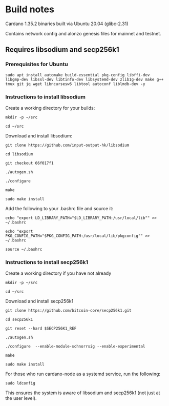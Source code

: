 # Build notes

Cardano 1.35.2 binaries built via Ubuntu 20.04 (glibc-2.31)

Contains network config and alonzo genesis files for mainnet and testnet.

## Requires libsodium and secp256k1


### Prerequisites for Ubuntu

```
sudo apt install automake build-essential pkg-config libffi-dev libgmp-dev libssl-dev libtinfo-dev libsystemd-dev zlib1g-dev make g++ tmux git jq wget libncursesw5 libtool autoconf liblmdb-dev -y
```
### Instructions to install libsodium
Create a working directory for your builds:

```
mkdir -p ~/src

cd ~/src

```

Download and install libsodium:

```
git clone https://github.com/input-output-hk/libsodium

cd libsodium

git checkout 66f017f1

./autogen.sh

./configure

make

sudo make install

```

Add the following to your .bashrc file and source it:

```
echo "export LD_LIBRARY_PATH="$LD_LIBRARY_PATH:/usr/local/lib"" >> ~/.bashrc

echo "export PKG_CONFIG_PATH="$PKG_CONFIG_PATH:/usr/local/lib/pkgconfig"" >> ~/.bashrc

source ~/.bashrc

```

### Instructions to install secp256k1

Create a working directory if you have not already

```
mkdir -p ~/src

cd ~/src

```

Download and install secp256k1

```
git clone https://github.com/bitcoin-core/secp256k1.git

cd secp256k1

git reset --hard $SECP256K1_REF

./autogen.sh

./configure  --enable-module-schnorrsig --enable-experimental

make

sudo make install

```

For those who run cardano-node as a systemd service, run the following:

```
sudo ldconfig

```

This ensures the system is aware of libsodium and secp256k1 (not just at the user level).
